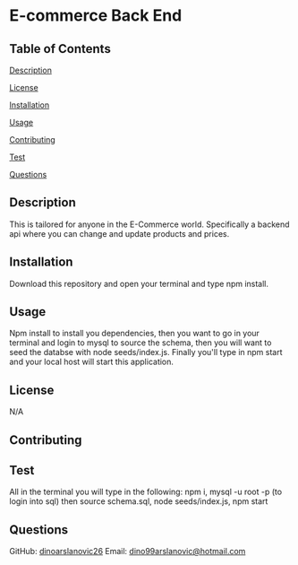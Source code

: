 # E-commerce Back End

  ## Table of Contents 
  [Description](#description)

  [License](#license)

  [Installation](#installation)

  [Usage](#usage)

  [Contributing](#contributing)

  [Test](#test)

  [Questions](#questions)
  

  ## Description 
  This is tailored for anyone in the E-Commerce world. Specifically  a backend api where you can change  and update products and prices.

  ## Installation
  Download this repository and open your terminal  and type npm install.

  ## Usage
  Npm install to install you dependencies, then you want to go in your terminal and login to mysql to source the  schema, then you will want to seed the databse with node seeds/index.js. Finally you'll type in npm start and your local host will start this application.
  
  ## License
  N/A
  
  

  ## Contributing
  

  ## Test
  All in the terminal you will type in the following: npm i, mysql -u root -p (to login into sql) then source schema.sql, node seeds/index.js, npm start
  ## Questions

 
GitHub: [dinoarslanovic26](https://github.com/dinoarslanovic26) Email: dino99arslanovic@hotmail.com
